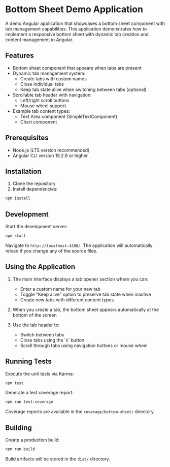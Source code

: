 # Bottom Sheet Demo Application

A demo Angular application that showcases a bottom sheet component with tab management capabilities. This application demonstrates how to implement a responsive bottom sheet with dynamic tab creation and content management in Angular.

## Features

- Bottom sheet component that appears when tabs are present
- Dynamic tab management system:
  - Create tabs with custom names
  - Close individual tabs
  - Keep tab state alive when switching between tabs (optional)
- Scrollable tab header with navigation:
  - Left/right scroll buttons
  - Mouse wheel support
- Example tab content types:
  - Text Area component (SimpleTextComponent)
  - Chart component

## Prerequisites

- Node.js (LTS version recommended)
- Angular CLI version 19.2.9 or higher

## Installation

1. Clone the repository
2. Install dependencies:
```bash
npm install
```

## Development

Start the development server:

```bash
npm start
```

Navigate to `http://localhost:4200/`. The application will automatically reload if you change any of the source files.

## Using the Application

1. The main interface displays a tab opener section where you can:
   - Enter a custom name for your new tab
   - Toggle "Keep alive" option to preserve tab state when inactive
   - Create new tabs with different content types

2. When you create a tab, the bottom sheet appears automatically at the bottom of the screen
3. Use the tab header to:
   - Switch between tabs
   - Close tabs using the 'x' button
   - Scroll through tabs using navigation buttons or mouse wheel

## Running Tests

Execute the unit tests via Karma:

```bash
npm test
```

Generate a test coverage report:

```bash
npm run test:coverage
```

Coverage reports are available in the `coverage/bottom-sheet/` directory.

## Building

Create a production build:

```bash
npm run build
```

Build artifacts will be stored in the `dist/` directory.
